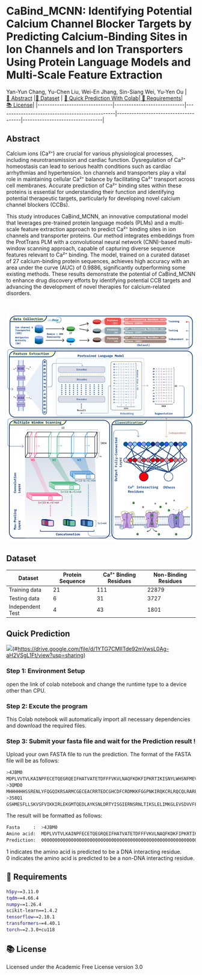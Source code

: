 # CaBind_MCNN: Identifying Potential Calcium Channel Blocker Targets by Predicting Calcium-Binding Sites in Ion Channels and Ion Transporters Using Protein Language Models and Multi-Scale Feature Extraction
Yan-Yun Chang, Yu-Chen Liu, Wei-En Jhang, Sin-Siang Wei, Yu-Yen Ou
|[ 🧬&nbsp;Abstract](#abstract) |[📃&nbsp;Dataset](#Dataset) | [ 🚀&nbsp;Quick Prediction With Colab](#colab)|[ 💾&nbsp;Requirements](#requirement)|[ 📚&nbsp;License](#License)|
|-------------------------------|-----------------------------|------------------------------------------------|--------------------------------------|---------------------------------|
## Abstract <a name="abstract"></a>
Calcium ions (Ca²⁺) are crucial for various physiological processes, including neurotransmission and cardiac function. Dysregulation of Ca²⁺ homeostasis can lead to serious health conditions such as cardiac arrhythmias and hypertension. Ion channels and transporters play a vital role in maintaining cellular Ca²⁺ balance by facilitating Ca²⁺ transport across cell membranes. Accurate prediction of Ca²⁺ binding sites within these proteins is essential for understanding their function and identifying potential therapeutic targets, particularly for developing novel calcium channel blockers (CCBs).

This study introduces CaBind_MCNN, an innovative computational model that leverages pre-trained protein language models (PLMs) and a multi-scale feature extraction approach to predict Ca²⁺ binding sites in ion channels and transporter proteins. Our method integrates embeddings from the ProtTrans PLM with a convolutional neural network (CNN)-based multi-window scanning approach, capable of capturing diverse sequence features relevant to Ca²⁺ binding. The model, trained on a curated dataset of 27 calcium-binding protein sequences, achieves high accuracy with an area under the curve (AUC) of 0.9886, significantly outperforming some existing methods. These results demonstrate the potential of CaBind_MCNN to enhance drug discovery efforts by identifying potential CCB targets and advancing the development of novel therapies for calcium-related disorders.

<br>

![workflow](https://github.com/B1607/CaBind_MCNN/blob/main/figure/CaBind_workflow.png)

## Dataset <a name="Dataset"></a>

| Dataset            | Protein Sequence | Ca²⁺ Binding Residues     | Non-Binding Residues     |
|--------------------|------------------|--------------------------|--------------------------|
| Training data      | 21               | 111                      | 22879                    |
| Testing data       | 6                | 31                       | 3727                     |
| Independent Test   | 4                | 43                       | 1801                     |

## Quick Prediction <a name="colab"></a>
[<img src="https://colab.research.google.com/assets/colab-badge.svg">](https://drive.google.com/file/d/1YTG7CMIlTde92mVwsL0Ag-aH2VSgL1Ft/view?usp=sharing)(#https://drive.google.com/file/d/1YTG7CMIlTde92mVwsL0Ag-aH2VSgL1Ft/view?usp=sharing)

### Step 1: Environment Setup
open the link of colab notebook and change the runtime type to a device other than CPU.

### Step 2: Excute the program
This Colab notebook will automatically import all necessary dependencies and download the required files.

### Step 3: Submit your fasta file and wait for the Prediction result !

Upload your own FASTA file to run the prediction.
The format of the FASTA file will be as follows:
```bash
>4JBM0
MDPLVVTVLKAINPFECETQEGRQEIFHATVATETDFFFVKVLNAQFKDKFIPKRTIKISNYLWHSNFMEVTSSSVVVDVESNHEVPNNVVKRARETPRISKLKIQPCGTIVNGLFKVQKITEEKDRVLYGIHDKTGTMEVLVLGNPSKTKCEEGDKIRLTFFEVSKNGVKIQLKSGPCSFFKVIKAAKPKTD
>3QMD0
MHHHHHHSSRENLYFQGQIKRSARMCGECEACRRTEDCGHCDFCRDMKKFGGPNKIRQKCRLRQCQLRARESYKYFPSS
>3S8Q1
GSHMESFLLSKVSFVIKKIRLEKGMTQEDLAYKSNLDRTYISGIERNSRNLTIKSLELIMKGLEVSDVVFFEMLIKEILKHD
```

The result will be formatted as follows:
```bash
Fasta     :  >4JBM0
Amino acid:  MDPLVVTVLKAINPFECETQEGRQEIFHATVATETDFFFVKVLNAQFKDKFIPKRTIKISNYLWHSNFMEVTSSSVVVDVESNHEVPNNVVKRARETPRISKLKIQPCGTIVNGLFKVQKITEEKDRVLYGIHDKTGTMEVLVLGNPSKTKCEEGDKIRLTFFEVSKNGVKIQLKSGPCSFFKVIKAAKPKTD
Prediction:  0000000000000000000000000000000000000000000000000000000000000000000000000000000000000000100110111000000000000000000000000000000000000000000000000000000000000010000000000000000000000000000000000
```
1 indicates the amino acid is predicted to be a DNA interacting residue.<br>
0 indicates the amino acid is predicted to be a non-DNA interacting residue.
## 💾&nbsp;Requirements <a name="requirement"></a>
```bash
h5py==3.11.0
tqdm==4.66.4
numpy==1.26.4
scikit-learn==1.4.2
tensorflow==2.10.1
transformers==4.40.1
torch==2.3.0+cu118
```

## 📚&nbsp;License <a name="License"></a>
Licensed under the Academic Free License version 3.0
